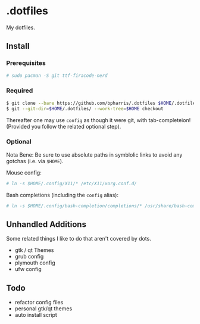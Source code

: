 # .dotfiles

My dotfiles.


## Install

### Prerequisites

```bash
# sudo pacman -S git ttf-firacode-nerd
```


### Required

```bash
$ git clone --bare https://github.com/bpharris/.dotfiles $HOME/.dotfiles
$ git --git-dir=$HOME/.dotfiles/ --work-tree=$HOME checkout
```

Thereafter one may use `config` as though it were git, with tab-completeion!
(Provided you follow the related optional step).

### Optional

Nota Bene:
Be sure to use absolute paths in symblolic links to avoid any gotchas
(i.e. via `$HOME`).

Mouse config:

```bash
# ln -s $HOME/.config/X11/* /etc/X11/xorg.conf.d/
```

Bash completions (including the `config` alias):

```bash
# ln -s $HOME/.config/bash-completion/completions/* /usr/share/bash-completion/completions/
```


## Unhandled Additions

Some related things I like to do that aren't covered by dots.

* gtk / qt Themes
* grub config
* plymouth config
* ufw config


## Todo

* refactor config files
* personal gtk/qt themes
* auto install script

